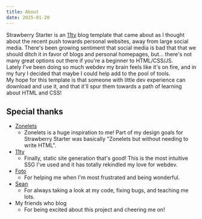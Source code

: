 ```yaml
---
title: About
date: 2025-01-20
---
```

Strawberry Starter is an [11ty](https://www.11ty.dev/) blog template that came about as I thought about the recent push towards personal websites, away from large social media. There's been growing sentiment that social media is bad that that we should ditch it in favor of blogs and personal homepages, but... there's not many great options out there if you're a beginner to HTML/CSS/JS.  
Lately I've been doing so much webdev my brain feels like it's on fire, and in my fury I decided that maybe I could help add to the pool of tools.  
My hope for this template is that someone with little dev experience can download and use it, and that it'll spur them towards a path of learning about HTML and CSS!

## Special thanks
- [Zonelets](https://zonelets.net/)
    - Zonelets is a huge inspiration to me! Part of my design goals for Strawberry Starter was basically "Zonelets but without needing to write HTML".
- [11ty](https://www.11ty.dev/)
    - Finally, static site generation that's good! This is the most intuitive SSG I've used and it has totally rekindled my love for webdev.
- [Foto](https://fotocopiadora.itch.io/)
    - For helping me when I'm most frustrated and being wonderful.
- [Sean](https://seans.site/)
    - For always taking a look at my code, fixing bugs, and teaching me lots.
- My friends who blog
    - For being excited about this project and cheering me on!